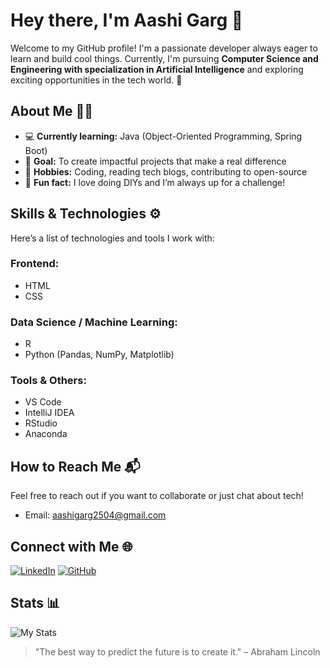 # Hey there, I'm Aashi Garg 👋

Welcome to my GitHub profile! I'm a passionate developer always eager to learn and build cool things. Currently, I'm pursuing **Computer Science and Engineering with specialization in Artificial Intelligence** and exploring exciting opportunities in the tech world. 🚀

## About Me 🧑‍💻

- 💻 **Currently learning:** Java (Object-Oriented Programming, Spring Boot)
- 🎯 **Goal:** To create impactful projects that make a real difference
- 🌱 **Hobbies:** Coding, reading tech blogs, contributing to open-source
- 🎨 **Fun fact:** I love doing DIYs and I’m always up for a challenge!

## Skills & Technologies ⚙️

Here’s a list of technologies and tools I work with:

### Frontend:
- HTML
- CSS

### Data Science / Machine Learning:
- R
- Python (Pandas, NumPy, Matplotlib)

### Tools & Others:
- VS Code
- IntelliJ IDEA
- RStudio
- Anaconda

## How to Reach Me 📬

Feel free to reach out if you want to collaborate or just chat about tech!

- Email: [aashigarg2504@gmail.com](aashigarg2504@gmail.com)

## Connect with Me 🌐

[![LinkedIn](https://img.shields.io/badge/LinkedIn-blue?logo=linkedin)](https://www.linkedin.com/in/aashi-garg-3b6713326/?trk=opento_sprofile_details)
[![GitHub](https://img.shields.io/badge/GitHub-black?logo=github)](https://github.com/AashiGarg739)

## Stats 📊

![My Stats](https://github-readme-stats.vercel.app/api?username=AashiGarg739&show_icons=true&theme=radical)

> "The best way to predict the future is to create it." – Abraham Lincoln

